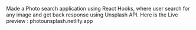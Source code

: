 Made a Photo search application using React Hooks, where user search for any image and get back response using Unsplash API.
Here is the Live preview : photounsplash.netlify.app
